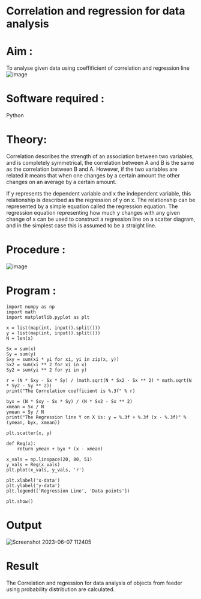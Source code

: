 # Correlation and regression for data analysis
# Aim : 

To analyse given data using coeffificient of correlation and regression line
![image](https://user-images.githubusercontent.com/104613195/168224136-d6b64e64-7d3d-4775-9337-c8f96fe41f2d.png)


# Software required :  

Python

# Theory:

Correlation describes the strength of an association between two variables, and is completely symmetrical, the correlation between A and B is the same as the correlation between B and A. However, if the two variables are related it means that when one changes by a certain amount the other changes on an average by a certain amount.  

If y represents the dependent variable and x the independent variable, this relationship is described as the regression of y on x. The relationship can be represented by a simple equation called the regression equation. The regression equation representing how much y changes with any given change of x can be used to construct a regression line on a scatter diagram, and in the simplest case this is assumed to be a straight line.

# Procedure :

![image](https://user-images.githubusercontent.com/104613195/168225866-ac8f6610-bdc3-4ac2-a24e-2b24ba08e189.png)

# Program :
```
import numpy as np
import math
import matplotlib.pyplot as plt

x = list(map(int, input().split()))
y = list(map(int, input().split()))
N = len(x)

Sx = sum(x)
Sy = sum(y)
Sxy = sum(xi * yi for xi, yi in zip(x, y))
Sx2 = sum(xi ** 2 for xi in x)
Sy2 = sum(yi ** 2 for yi in y)

r = (N * Sxy - Sx * Sy) / (math.sqrt(N * Sx2 - Sx ** 2) * math.sqrt(N * Sy2 - Sy ** 2))
print("The Correlation coefficient is %.3f" % r)

byx = (N * Sxy - Sx * Sy) / (N * Sx2 - Sx ** 2)
xmean = Sx / N
ymean = Sy / N
print("The Regression line Y on X is: y = %.3f + %.3f (x - %.3f)" % (ymean, byx, xmean))

plt.scatter(x, y)

def Reg(x):
    return ymean + byx * (x - xmean)

x_vals = np.linspace(20, 80, 51)
y_vals = Reg(x_vals)
plt.plot(x_vals, y_vals, 'r')

plt.xlabel('x-data')
plt.ylabel('y-data')
plt.legend(['Regression Line', 'Data points'])

plt.show()
```
# Output 
![Screenshot 2023-06-07 112405](https://github.com/Saravana-kumar369/Correlation_Regression/assets/117925254/9f291be8-677e-441c-8690-25abf2226e92)

# Result
The Correlation and regression for data analysis of objects from feeder using probability distribution are calculated.
